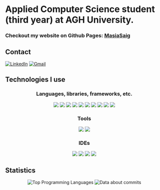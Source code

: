 # Applied Computer Science student (third year) at AGH University.

### Checkout my website on Github Pages: [MasiaSaig](https://masiasaig.github.io/)

## Contact ##
<a href="www.linkedin.com/in/maciej-lukasz-mueller">![LinkedIn](https://img.shields.io/badge/linkedin-%230077B5.svg?style=for-the-badge&logo=linkedin&logoColor=white)</a>
<a href="mailto:mullermaciej12@gmail.com">![Gmail](https://img.shields.io/badge/Gmail-D14836?style=for-the-badge&logo=gmail&logoColor=white)</a>

## Technologies I use ##
<h3 align="center">Languages, libraries, frameworks, etc.</h3>
<p align="center">
  <a target="_blank" href="https://devdocs.io/c/"><img src="https://skillicons.dev/icons?i=c" /></a>
  <a target="_blank" href="https://devdocs.io/cpp/"><img src="https://skillicons.dev/icons?i=cpp" /></a>
  <a target="_blank" href="https://devdocs.io/qt/"><img src="https://skillicons.dev/icons?i=qt" /></a>
  <a target="_blank" href="https://www.python.org/"><img src="https://skillicons.dev/icons?i=python" /></a>
  <a target="_blank" href="https://devdocs.io/html/"><img src="https://skillicons.dev/icons?i=html" /></a>
  <a target="_blank" href="https://devdocs.io/css/"><img src="https://skillicons.dev/icons?i=css" /></a>
  <a target="_blank" href="https://devdocs.io/javascript/"><img src="https://skillicons.dev/icons?i=js" /></a>
  <a target="_blank" href="https://devdocs.io/php/"><img src="https://skillicons.dev/icons?i=php" /></a>
<!--   <a target="_blank" href="https://www.java.com"><img src="https://skillicons.dev/icons?i=java" /></a> -->
  <a target="_blank" href="https://www.postgresql.org/"><img src="https://skillicons.dev/icons?i=postgres" /></a>
  <a target="_blank" href="https://vuejs.org/"><img src="https://skillicons.dev/icons?i=vue" /></a>
</p>

<h3 align="center">Tools</h3>
<p align="center">
  <a target="_blank" href="https://git-scm.com"><img src="https://skillicons.dev/icons?i=git" /></a>
  <a target="_blank" href="https://cmake.org/"><img src="https://skillicons.dev/icons?i=cmake" /></a>
</p>

<h3 align="center">IDEs</h3>
<p align="center">
  <a target="_blank" href="https://visualstudio.microsoft.com/"><img src="https://skillicons.dev/icons?i=visualstudio" /></a>
  <a target="_blank" href="https://code.visualstudio.com/"><img src="https://skillicons.dev/icons?i=vscode" /></a>
  <a target="_blank" href="https://www.vim.org/"><img src="https://skillicons.dev/icons?i=vim" /></a>
  <a target="_blank" href="https://doc.qt.io/qtcreator/"><img src="https://skillicons.dev/icons?i=qt" /></a>
</p>

## Statistics ##
<!-- 
### Future plans ### -->
<!--
I was thinking of getting to know C# together with .Net Framework, because I see it very often used in some desktop applications. So I thought it would be nice to know, how to quickly create some simple (or even some more advanced) programs to share with my friends and create their sometimes silly application ideas. <br>
--> 
<!--
In further future, I want to buy some pcb, mabe like an arduino or raspberry pi, just to get started and try it out. But I do not have any project ideas, for now. I was also wondering, if using a regular circuit board would be better, as it would surly be more challanging, since I would also have to learn more about electronics and circuit design.
-->
<p align="center">
  <img alt="Top Programming Languages" src="https://github-readme-stats.vercel.app/api/top-langs/?username=MasiaSaig&layout=compact&bg_color=282a36&text_color=f8f8f2&title_color=f8f8f2" />
  <picture>
    <source display="inline-block"
      srcset="https://github-readme-stats.vercel.app/api?username=anuraghazra&show_icons=true&hide_title=true"
      media="(prefers-color-scheme: light), (prefers-color-scheme: no-preference)"
    />
    <source display="inline-block"
      srcset="https://github-readme-stats.vercel.app/api?username=MasiaSaig&show_icons=true&hide_title=true&theme=dracula"
      media="(prefers-color-scheme: dark)"
    />
      <img alt="Data about commits" src="https://github-readme-stats.vercel.app/api?username=MasiaSaig&show_icons=true&hide_title=true&bg_color=282a36&text_color=f8f8f2" />
  </picture>
</p>

<!--
<picture>
  <source
    srcset="https://github-readme-stats.vercel.app/api/top-langs/?username=MasiaSaig&size_weight=0.5&count_weight=0.5"
    media="(prefers-color-scheme: light), (prefers-color-scheme: no-preference)"
  />
  <source
    srcset="https://github-readme-stats.vercel.app/api/top-langs/?username=MasiaSaig&size_weight=0.5&count_weight=0.5&theme=dracula"
    media="(prefers-color-scheme: dark)"
  />
  <img alt="Data about commits" src="https://github-readme-stats.vercel.app/api/top-langs/?username=MasiaSaig&size_weight=0.5&count_weight=0.5" />
</picture>
--!>

